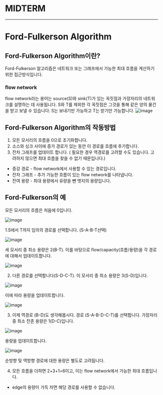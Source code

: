 # MIDTERM
---------------------------------------------
# Ford-Fulkerson Algorithm
## Ford-Fulkerson Algorithm이란?
Ford-Fulkerson 알고리즘은 네트워크 또는 그래프에서 가능한 최대 흐름을 계산하기 위한 접근방식입니다.
### flow network
flow network라는 용어는 source(S)와 sink(T)가 있는 꼭짓점과 가장자리의 네트워크를 설명하는 데 사용됩니다. S와 T를 제외한 각 꼭짓점은 그것을 통해 같은 양의 물건을 받고 보낼 수 있습니다. S는 보내기만 가능하고 T는 받기만 가능합니다.
![image](https://user-images.githubusercontent.com/101376842/165790796-98564c14-5dac-4a84-832e-08184c25b177.png)
## Ford-Fulkerson Algorithm의 작동방법
1. 모든 모서리의 흐름을 0으로 초기화합니다.
2. 소스와 싱크 사이에 증가 경로가 있는 동안 이 경로를 흐름에 추가합니다.
3. 잔차 그래프를 업데이트 합니다.
( 필요한 경우 역경로를 고려할 수도 있습니다. 고려하지 않으면 최대 흐름을 찾을 수 없기 때문입니다.)
* 증강 경로 - flow network에서 사용할 수 있는 경로입니다.
* 잔차 그래프 - 추가 가능한 흐름이 있는 flow network를 나타냅니다.
* 잔여 용량 - 최대 용량에서 유량을 뺀 엣지의 용량입니다.

## Ford-Fulkerson의 예
모든 모서리의 흐름은 처음에 0입니다.

![image](https://user-images.githubusercontent.com/101376842/165792680-057aae26-1d68-4fef-b39a-8dfae10c6a29.png)

1.S에서 T까지 임의의 경로를 선택합니다. (S-A-B-T선택)

![image](https://user-images.githubusercontent.com/101376842/165792808-4215b722-156f-4c03-ad74-073641e75d68.png)

세 모서리 중 최소 용량은 2(B-T). 이를 바탕으로 flow/capacity(흐름/용량)을 각 경로에 대해서 업데이트합니다.

![image](https://user-images.githubusercontent.com/101376842/165793138-b50095e8-3ee7-412b-bd24-3d4549fa84e5.png)


2. 다른 경로를 선택합니다(S-D-C-T). 이 모서리 중 최소 용량은 3(S-D)입니다.

![image](https://user-images.githubusercontent.com/101376842/165793731-8fa67adb-727d-432b-bf06-6f8f0a913dfb.png)

이에 따라 용량을 업데이트합니다.

![image](https://user-images.githubusercontent.com/101376842/165793774-4bb07d6b-c782-430d-9b60-47432a8b63ae.png)

3. 이제 역경로 (B-D)도 생각해봅시다. 경로 (S-A-B-D-C-T)를 선택합니다. 가장자리 중 최소 잔존 용량은 1(D-C)입니다.

![image](https://user-images.githubusercontent.com/101376842/165794122-d93029cd-904d-4f1c-93b4-1a59574d2d80.png)

용량을 업데이트합니다.

![image](https://user-images.githubusercontent.com/101376842/165794189-9fd75867-0d12-4d38-a5eb-a2289c710376.png)

순방향 및 역방향 경로에 대한 용량은 별도로 고려됩니다.

4. 모든 흐름을 더하면 2+3+1=6이고, 이는 flow network에서 가능한 최대 흐름입니다.
* edge의 용량이 가득 차면 해당 경로를 사용할 수 없습니다.


